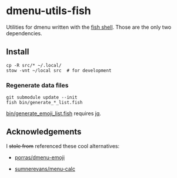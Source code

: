 # dmenu-utils-fish

Utilities for dmenu written with the
[fish shell](https://github.com/fish-shell/fish-shell). Those are the only two
dependencies.

## Install


```
cp -R src/* ~/.local/
stow -vnt ~/local src  # for development
```

### Regenerate data files

```
git submodule update --init
fish bin/generate_*_list.fish
```

[bin/generate\_emoji\_list.fish](bin/generate_emoji_list.fish) requires
[jq](https://github.com/stedolan/jq).


## Acknowledgements

I ~~stole from~~ referenced these cool alternatives:

* [porras/dmenu-emoji](https://github.com/porras/dmenu-emoji)

* [sumnerevans/menu-calc](https://github.com/sumnerevans/menu-calc)